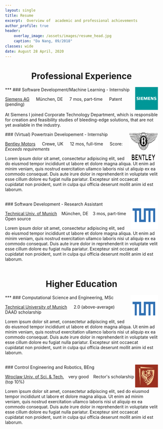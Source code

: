 ```yaml
---
layout: single
title: Resume
excerpt:  Overview of  academic and professional achievements
author_profile: true
header:
    overlay_image: /assets/images/resume_head.jpg
    caption: "Da Nang, 09/2018"
classes: wide
date: August 28 April, 2020
---
```



<center> <h1>Professional Experience </h1> </center>
***

<img align="right" src="\assets\images\siemens_logo.png" width="75" height="75"/>
### Software Development/Machine Learning - Internship

<i class="fas fa-building"></i>  [Siemens AG](https://new.siemens.com/global/en.html) &emsp;   <i class="fas fa-map-marker-alt"> </i>  München, DE &emsp; <i class="fas fa-hourglass-half"> </i> 7 mos, part-time   &emsp;  <i class="fas fa-award"> </i> Patent (pending)
<br/><br/>
At Siemens I joined Corporate Technology Department, which is responsible for creation and feasibility studies of bleeding-edge solutions, that are not yet available in the industry. 


<img align="right" src="\assets\images\bentley_logo.png" width="95" height="95"/>
### (Virtual) Powertrain Developement - Internship

<i class="fas fa-building"></i>  [Bentley Motors](https://www.bentleymotors.com/en.html) &emsp;   <i class="fas fa-map-marker-alt"> </i>  Crewe, UK &emsp; <i class="fas fa-hourglass-half"> </i> 12 mos, full-time   &emsp;  <i class="fas fa-award"> </i> Score: *Exceeds requirements* 

Lorem ipsum dolor sit amet, consectetur adipiscing elit, sed do eiusmod  tempor incididunt ut labore et dolore magna aliqua. Ut enim ad minim  veniam, quis nostrud exercitation ullamco laboris nisi ut aliquip ex ea  commodo consequat. Duis aute irure dolor in reprehenderit in voluptate  velit esse cillum dolore eu fugiat nulla pariatur. Excepteur sint  occaecat cupidatat non proident, sunt in culpa qui officia deserunt  mollit anim id est laborum. <br/><br/>

<img align="right" src="\assets\images\tum_logo.png" width="90" height="90"/>
### Software Development - Research Assistant

<i class="fas fa-building"></i>  [Technical Univ. of Munich](https://www.tum.de) &ensp;   <i class="fas fa-map-marker-alt"> </i>  München, DE &ensp; <i class="fas fa-hourglass-half"> </i> 3 mos, part-time   &ensp;  <i class="fas fa-code"> </i> Open source

Lorem ipsum dolor sit amet, consectetur adipiscing elit, sed do eiusmod  tempor incididunt ut labore et dolore magna aliqua. Ut enim ad minim  veniam, quis nostrud exercitation ullamco laboris nisi ut aliquip ex ea  commodo consequat. Duis aute irure dolor in reprehenderit in voluptate  velit esse cillum dolore eu fugiat nulla pariatur. Excepteur sint  occaecat cupidatat non proident, sunt in culpa qui officia deserunt  mollit anim id est laborum. <br/><br/>


<center> <h1>Higher Education </h1> </center>
***

<img align="right" src="\assets\images\tum_logo.png" width="90" height="90"/>
### Computational Science and Engineering, MSc

<i class="fas fa-university"></i>  [Technical University of Munich](https://www.tum.de) &emsp;   <i class="fas fa-graduation-cap"> </i>  2.0 (above-average) &emsp;  <i class="fas fa-award"> </i> DAAD scholarship

Lorem ipsum dolor sit amet, consectetur adipiscing elit, sed do eiusmod  tempor incididunt ut labore et dolore magna aliqua. Ut enim ad minim  veniam, quis nostrud exercitation ullamco laboris nisi ut aliquip ex ea  commodo consequat. Duis aute irure dolor in reprehenderit in voluptate  velit esse cillum dolore eu fugiat nulla pariatur. Excepteur sint  occaecat cupidatat non proident, sunt in culpa qui officia deserunt  mollit anim id est laborum. <br/><br/>


<img align="right" src="\assets\images\pwr_logo.png" width="75" height="75"/>
### Control Engineering and Robotics, BEng

<i class="fas fa-university"></i>  [Wroclaw Univ. of Sci. & Tech.](https://www.pwr.edu.pl/en/) &ensp;  <i class="fas fa-graduation-cap"> </i> very good &ensp;  <i class="fas fa-award"> </i> Rector's scholarship (top 10%)

Lorem ipsum dolor sit amet, consectetur adipiscing elit, sed do eiusmod  tempor incididunt ut labore et dolore magna aliqua. Ut enim ad minim  veniam, quis nostrud exercitation ullamco laboris nisi ut aliquip ex ea  commodo consequat. Duis aute irure dolor in reprehenderit in voluptate  velit esse cillum dolore eu fugiat nulla pariatur. Excepteur sint  occaecat cupidatat non proident, sunt in culpa qui officia deserunt  mollit anim id est laborum. <br/><br/>



